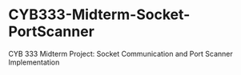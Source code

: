 # CYB333-Midterm-Socket-PortScanner
CYB 333 Midterm Project: Socket Communication and Port Scanner Implementation
